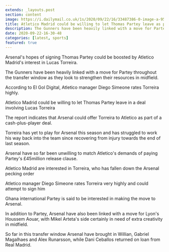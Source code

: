 ```yaml
---
extends: _layouts.post
section: content
image: https://i.dailymail.co.uk/1s/2020/09/22/16/33487386-0-image-a-95_1600787957607.jpg 
title: Atletico Madrid could be willing to let Thomas Partey leave as part of deal for Arsenals Torreira 
description: The Gunners have been heavily linked with a move for Partey throughout the transfer window as they look to strengthen their resources in midfield. 
date: 2020-09-22-16-30-48 
categories: [latest, sports] 
featured: true 
--- 
```

Arsenal's hopes of signing Thomas Partey could be boosted by Atletico Madrid's interest in Lucas Torreira.

The Gunners have been heavily linked with a move for Partey throughout the transfer window as they look to strengthen their resources in midfield.

According to El Gol Digital, Atletico manager Diego Simeone rates Torreira highly.

Atletico Madrid could be willing to let Thomas Partey leave in a deal involving Lucas Torreira

The report indicates that Arsenal could offer Torreira to Atletico as part of a cash-plus-player deal.

Torreira has yet to play for Arsenal this season and has struggled to work his way back into the team since recovering from injury towards the end of last season. 

Arsenal have so far been unwilling to match Atletico's demands of paying Partey's £45million release clause. 

Atletico Madrid are interested in Torreira, who has fallen down the Arsenal pecking order

Atletico manager Diego Simeone rates Torreira very highly and could attempt to sign him

Ghana international Partey is said to be interested in making the move to Arsenal. 

In addition to Partey, Arsenal have also been linked with a move for Lyon's Houssem Aouar, with Mikel Arteta's side certainly in need of extra creativity in midfield.

So far in this transfer window Arsenal have brought in Willian, Gabriel Magalhaes and Alex Runarsson, while Dani Ceballos returned on loan from Real Madrid.  

